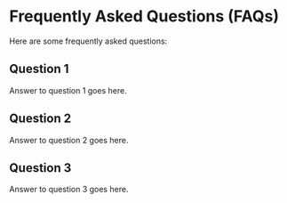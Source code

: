 # Frequently Asked Questions (FAQs)

Here are some frequently asked questions:

## Question 1

Answer to question 1 goes here.

## Question 2

Answer to question 2 goes here.

## Question 3

Answer to question 3 goes here.
